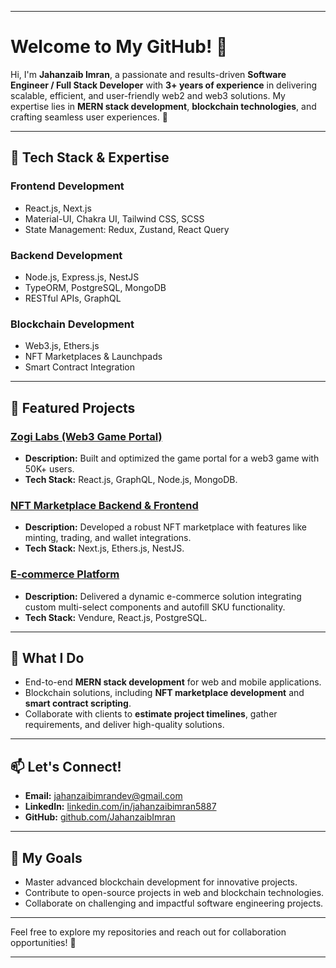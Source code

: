 
---

# Welcome to My GitHub! 👋

Hi, I'm **Jahanzaib Imran**, a passionate and results-driven **Software Engineer / Full Stack Developer** with **3+ years of experience** in delivering scalable, efficient, and user-friendly web2 and web3 solutions. My expertise lies in **MERN stack development**, **blockchain technologies**, and crafting seamless user experiences. 🚀

---

## 🔧 Tech Stack & Expertise

### **Frontend Development**
- React.js, Next.js
- Material-UI, Chakra UI, Tailwind CSS, SCSS
- State Management: Redux, Zustand, React Query

### **Backend Development**
- Node.js, Express.js, NestJS
- TypeORM, PostgreSQL, MongoDB
- RESTful APIs, GraphQL

### **Blockchain Development**
- Web3.js, Ethers.js
- NFT Marketplaces & Launchpads
- Smart Contract Integration

---

## 🌟 Featured Projects

### [Zogi Labs (Web3 Game Portal)](https://zogilabs.io)
- **Description:** Built and optimized the game portal for a web3 game with 50K+ users.
- **Tech Stack:** React.js, GraphQL, Node.js, MongoDB.

### [NFT Marketplace Backend & Frontend](https://example.com)
- **Description:** Developed a robust NFT marketplace with features like minting, trading, and wallet integrations.
- **Tech Stack:** Next.js, Ethers.js, NestJS.

### [E-commerce Platform](https://example.com)
- **Description:** Delivered a dynamic e-commerce solution integrating custom multi-select components and autofill SKU functionality.
- **Tech Stack:** Vendure, React.js, PostgreSQL.

---

## 📌 What I Do
- End-to-end **MERN stack development** for web and mobile applications.
- Blockchain solutions, including **NFT marketplace development** and **smart contract scripting**.
- Collaborate with clients to **estimate project timelines**, gather requirements, and deliver high-quality solutions.

---

## 📫 Let's Connect!
- **Email:** [jahanzaibimrandev@gmail.com](mailto:jahanzaibimrandev@gmail.com)
- **LinkedIn:** [linkedin.com/in/jahanzaibimran5887](https://www.linkedin.com/in/jahanzaib5887/)
- **GitHub:** [github.com/JahanzaibImran](https://github.com/JahanzaibImran)

---

## 🎯 My Goals
- Master advanced blockchain development for innovative projects.
- Contribute to open-source projects in web and blockchain technologies.
- Collaborate on challenging and impactful software engineering projects.

---

Feel free to explore my repositories and reach out for collaboration opportunities! 🚀 

---
